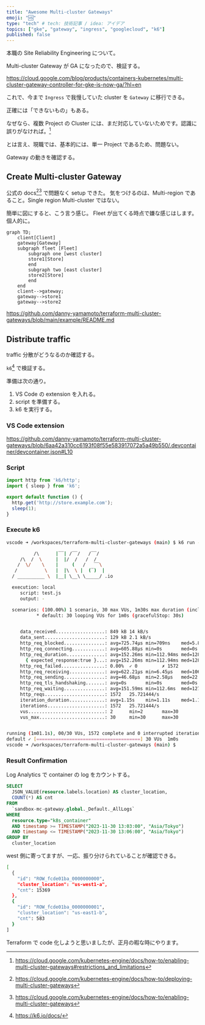 ```yaml
---
title: "Awesome Multi-cluster Gateways"
emoji: "🆚"
type: "tech" # tech: 技術記事 / idea: アイデア
topics: ["gke", "gateway", "ingress", "googlecloud", "k6"]
published: false
---
```

本職の Site Reliability Engineering について。

Multi-cluster Gateway が GA になったので、検証する。

https://cloud.google.com/blog/products/containers-kubernetes/multi-cluster-gateway-controller-for-gke-is-now-ga/?hl=en

これで、今まで `Ingress` で我慢していた cluster を `Gateway` に移行できる。

正確には「できないもの」もある。

なぜなら、複数 Project の Cluster には、まだ対応していないためです。認識に誤りがなければ。[^1]

とは言え、現職では、基本的には、単一 Project であるため、問題ない。

Gateway の動きを確認する。

## Create Multi-cluster Gateway
公式の docs[^3][^4] で問題なく setup できた。
気をつけるのは、Multi-region であること。Single region Multi-cluster ではない。

簡単に図にすると、こう言う感じ。
Fleet が出てくる時点で嫌な感じはします。個人的に。

```mermaid
graph TD;
    client[Client]
    gateway[Gateway]
    subgraph fleet [Fleet]
        subgraph one [west cluster]
        store1[Store]
        end
        subgraph two [east cluster]
        store2[Store]
        end
    end
    client-->gateway;
    gateway-->store1
    gateway-->store2
```

https://github.com/danny-yamamoto/terraform-multi-cluster-gateways/blob/main/example/README.md

## Distribute traffic
traffic 分散がどうなるのか確認する。

`k6`[^2] で検証する。

準備は次の通り。
1. VS Code の extension を入れる。
1. script を準備する。
1. k6 を実行する。

### VS Code extension

https://github.com/danny-yamamoto/terraform-multi-cluster-gateways/blob/6aa42a310cc6193f08f55e583917072a5a49b550/.devcontainer/devcontainer.json#L10

### Script
```js
import http from 'k6/http';
import { sleep } from 'k6';

export default function () {
  http.get('http://store.example.com');
  sleep(1);
}
```

### Execute k6
```bash
vscode ➜ /workspaces/terraform-multi-cluster-gateways (main) $ k6 run --vus 30 --duration 60s test.js 

          /\      |‾‾| /‾‾/   /‾‾/   
     /\  /  \     |  |/  /   /  /    
    /  \/    \    |     (   /   ‾‾\  
   /          \   |  |\  \ |  (‾)  | 
  / __________ \  |__| \__\ \_____/ .io

  execution: local
     script: test.js
     output: -

  scenarios: (100.00%) 1 scenario, 30 max VUs, 1m30s max duration (incl. graceful stop):
           * default: 30 looping VUs for 1m0s (gracefulStop: 30s)


     data_received..................: 849 kB 14 kB/s
     data_sent......................: 129 kB 2.1 kB/s
     http_req_blocked...............: avg=725.74µs min=709ns    med=5.89µs   max=38.68ms  p(90)=15.41µs  p(95)=24.4µs  
     http_req_connecting............: avg=605.88µs min=0s       med=0s       max=32.63ms  p(90)=0s       p(95)=0s      
     http_req_duration..............: avg=152.26ms min=112.94ms med=128.9ms  max=500.83ms p(90)=209.28ms p(95)=245.09ms
       { expected_response:true }...: avg=152.26ms min=112.94ms med=128.9ms  max=500.83ms p(90)=209.28ms p(95)=245.09ms
     http_req_failed................: 0.00%  ✓ 0         ✗ 1572
     http_req_receiving.............: avg=622.21µs min=6.45µs   med=106.81µs max=114.73ms p(90)=1.25ms   p(95)=1.83ms  
     http_req_sending...............: avg=46.68µs  min=2.58µs   med=22.43µs  max=4.61ms   p(90)=76.31µs  p(95)=146.04µs
     http_req_tls_handshaking.......: avg=0s       min=0s       med=0s       max=0s       p(90)=0s       p(95)=0s      
     http_req_waiting...............: avg=151.59ms min=112.6ms  med=127.89ms max=500.43ms p(90)=208.39ms p(95)=244.85ms
     http_reqs......................: 1572   25.721444/s
     iteration_duration.............: avg=1.15s    min=1.11s    med=1.13s    max=1.53s    p(90)=1.21s    p(95)=1.24s   
     iterations.....................: 1572   25.721444/s
     vus............................: 2      min=2       max=30
     vus_max........................: 30     min=30      max=30


running (1m01.1s), 00/30 VUs, 1572 complete and 0 interrupted iterations
default ✓ [======================================] 30 VUs  1m0s
vscode ➜ /workspaces/terraform-multi-cluster-gateways (main) $ 
```

### Result Confirmation
Log Analytics で container の log をカウントする。

```sql
SELECT
  JSON_VALUE(resource.labels.location) AS cluster_location,
  COUNT(*) AS cnt
FROM
  `sandbox-mc-gateway.global._Default._AllLogs`
WHERE
  resource.type="k8s_container"
  AND timestamp >= TIMESTAMP("2023-11-30 13:03:00", "Asia/Tokyo")
  AND timestamp <= TIMESTAMP("2023-11-30 13:06:00", "Asia/Tokyo")
GROUP BY
  cluster_location
```

west 側に寄ってますが、一応、振り分けられていることが確認できる。
```bash
[
  {
    "id": "ROW_fcde01ba_0000000000",
    "cluster_location": "us-west1-a",
    "cnt": 15369
  },
  {
    "id": "ROW_fcde01ba_0000000001",
    "cluster_location": "us-east1-b",
    "cnt": 583
  }
]
```

Terraform で code 化しようと思いましたが、正月の暇な時にやります。

[^1]: https://cloud.google.com/kubernetes-engine/docs/how-to/enabling-multi-cluster-gateways#restrictions_and_limitations
[^2]: https://k6.io/docs/
[^3]: https://cloud.google.com/kubernetes-engine/docs/how-to/deploying-multi-cluster-gateways
[^4]: https://cloud.google.com/kubernetes-engine/docs/how-to/enabling-multi-cluster-gateways
